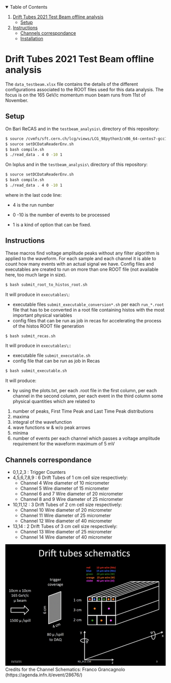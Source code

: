 <!-- TABLE OF CONTENTS -->
<details open="open">
  <summary>Table of Contents</summary>
  <ol>
    <li>
      <a href="#about-the-project">Drift Tubes 2021 Test Beam offline analysis</a>
      <ul>
        <li><a href="#built-with">Setup</a></li>
      </ul>
    </li>
    <li>
      <a href="#getting-started">Instructions</a>
      <ul>
        <li><a href="#prerequisites">Channels correspondance</a></li>
        <li><a href="#installation">Installation</a></li>
      </ul>
    </li>
  </ol>
</details>

# Drift Tubes 2021 Test Beam offline analysis

The `data_testbeam.xlsx` file contains the details of the different configurations associated to the ROOT files used for this data analysis.
The focus is on the 165 GeV/c momentum muon beam runs from 11st of November. 

## Setup

On Bari ReCAS and in the `testbeam_analysis\` directory of this repository:

```bash
$ source /cvmfs/sft.cern.ch/lcg/views/LCG_98python3/x86_64-centos7-gcc10-opt/setup.sh
$ source setDCDataReaderEnv.sh
$ bash compile.sh
$ ./read_data . 4 0 -10 1
```
On lxplus and in the `testbeam_analysis\` directory of this repository:

```bash
$ source setDCDataReaderEnv.sh
$ bash compile.sh
$ ./read_data . 4 0 -10 1
```
where in the last code line:

- 4 is the run number

- 0 -10 is the number of events to be processed

- 1 is a kind of option that can be fixed.

## Instructions

These macros find voltage amplitude peaks without any filter algorithm is applied to the waveform.
For each sample and each channel it is able to count how many events with an actual signal we have.
Config files and executables are created to run on more than one ROOT file (not available here, too much large in size).

```bash
$ bash submit_root_to_histos_root.sh
```

It will produce in `executables\`:
- executable files `submit_executable_conversion*.sh` per each `run_*.root` file that has to be converted in a root file containing histos 
with the most important physical variables
- config files that can be run as job in recas for accelerating the process of the histos ROOT file generation
```bash
$ bash submit_recas.sh 
```
It will produce in `executables\`::
- executable file `submit_executable.sh`
- config file that can be run as job in Recas
```bash
$ bash submit_executable.sh
```

It will produce:
- by using the plots.txt, per each .root file in the first column, per each channel in the second column,
per each event in the third column some physical quantities which are related to 
1) number of peaks, First Time Peak and Last Time Peak distributions
2) maxima
3) integral of the wavefunction 
4) wave functions w & w/o peak arrows
5) minima
6) number of events per each channel which passes a voltage amplitude requirement for the waveform maximum of 5 mV


## Channels correspondance

- 0,1,2,3 : Trigger Counters
- 4,5,6,7,8,9 : 6 Drift Tubes of 1 cm cell size respectively:
  - Channel 4 Wire diameter of 10 micrometer 
  - Channel 5 Wire diameter of 15 micrometer 
  - Channel 6 and 7 Wire diameter of 20 micrometer 
  - Channel 8 and 9 Wire diameter of 25 micrometer 
- 10,11,12 : 3 Drift Tubes of 2 cm cell size respectively:
  - Channel 10 Wire diameter of 20 micrometer 
  - Channel 11 Wire diameter of 25 micrometer 
  - Channel 12 Wire diameter of 40 micrometer 
- 13,14 : 2 Drift Tubes of 3 cm cell size respectively:
  - Channel 13 Wire diameter of 25 micrometer 
  - Channel 14 Wire diameter of 40 micrometer 

<img width="964" alt="Channel Schematics" src="https://github.com/bdanzi/drifttubes_offline_analysis/blob/master/Schermata%202022-01-30%20alle%2015.42.17.png">
Credits for the Channel Schematics: Franco Grancagnolo (https://agenda.infn.it/event/28676/)


 




